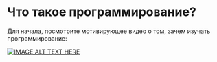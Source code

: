 # Что такое программирование?

Для начала, посмотрите мотивирующее видео о том, зачем изучать программирование:

[![IMAGE ALT TEXT HERE](https://img.youtube.com/vi/BY1GNFrofrM/0.jpg)](https://www.youtube.com/watch?v=BY1GNFrofrM)